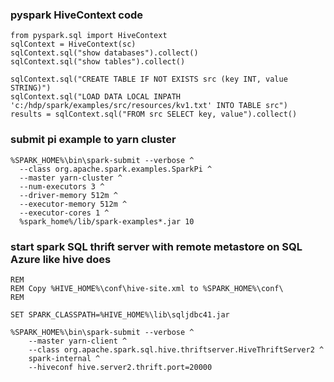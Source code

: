 


### pyspark HiveContext code


    from pyspark.sql import HiveContext
    sqlContext = HiveContext(sc)
    sqlContext.sql("show databases").collect()
    sqlContext.sql("show tables").collect()

    sqlContext.sql("CREATE TABLE IF NOT EXISTS src (key INT, value STRING)")
    sqlContext.sql("LOAD DATA LOCAL INPATH 'c:/hdp/spark/examples/src/resources/kv1.txt' INTO TABLE src")
    results = sqlContext.sql("FROM src SELECT key, value").collect()




### submit pi example to yarn cluster

    %SPARK_HOME%\bin\spark-submit --verbose ^
      --class org.apache.spark.examples.SparkPi ^
      --master yarn-cluster ^
      --num-executors 3 ^
      --driver-memory 512m ^
      --executor-memory 512m ^
      --executor-cores 1 ^
      %spark_home%/lib/spark-examples*.jar 10  


### start spark SQL thrift server with remote metastore on SQL Azure like hive does

    REM
    REM Copy %HIVE_HOME%\conf\hive-site.xml to %SPARK_HOME%\conf\
    REM

    SET SPARK_CLASSPATH=%HIVE_HOME%\lib\sqljdbc41.jar

    %SPARK_HOME%\bin\spark-submit --verbose ^
        --master yarn-client ^
        --class org.apache.spark.sql.hive.thriftserver.HiveThriftServer2 ^
        spark-internal ^
        --hiveconf hive.server2.thrift.port=20000
